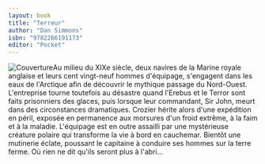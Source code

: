 ```yaml
---
layout: book
title: "Terreur"
author: "Dan Simmons"
isbn: "9782266191173"
editor: "Pocket"
---
```

![Couverture](/img/9782266191173.jpg)Au milieu du XIXe siècle, deux navires de la Marine royale anglaise et leurs cent vingt-neuf hommes d'équipage, s'engagent dans les eaux de l'Arctique afin de découvrir le mythique passage du Nord-Ouest.
L'entreprise tourne toutefois au désastre quand l'Erebus et le Terror sont faits prisonniers des glaces, puis lorsque leur commandant, Sir John, meurt dans des circonstances dramatiques. Crozier hérite alors d'une expédition en péril, exposée en permanence aux morsures d'un froid extrême, à la faim et à la maladie. L'équipage est en outre assailli par une mystérieuse créature polaire qui transforme la vie à bord en cauchemar.
Bientôt une mutinerie éclate, poussant le capitaine à conduire ses hommes sur la terre ferme. Où rien ne dit qu'ils seront plus à l'abri...
